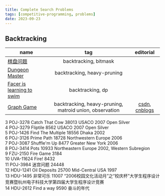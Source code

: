 ```yaml
---
title: Complete Search Problems
tags: [competitive-programming, problems]
date: 2023-09-23
---
```


## Backtracking

| name | tag | editorial |
| ---  | :---: | :---: |
| [棋盘问题](http://poj.org/problem?id=1321) | backtracking, bitmask | |
| [Dungeon Master](http://poj.org/problem?id=2251) | backtracking, heavy-pruning | |
| [Facer is learning to swim](http://poj.org/problem?id=3827) | backtracking, dp | | 
| [Graph Game](http://poj.org/problem?id=3834) | backtracking, heavy-pruning, matroid union, observation | [csdn](https://blog.csdn.net/cqbzlydd/article/details/133021365), [cnblogs](https://www.cnblogs.com/tzcwk/p/13408622.html) | 

					
3	POJ-3278	Catch That Cow	38013	USACO 2007 Open Silver						
4	POJ-3279	Fliptile	8562	USACO 2007 Open Silver						
5	POJ-1426	Find The Multiple	18556	Dhaka 2002						
6	POJ-3126	Prime Path	18728	Northwestern Europe 2006						
7	POJ-3087	Shuffle'm Up	8477	Greater New York 2006						
8	POJ-3414	Pots	10933	Northeastern Europe 2002, Western Subregion						
9	FZU-2150	Fire Game	3184							
10	UVA-11624	Fire!	8432							
11	POJ-3984	迷宫问题	24448							
12	HDU-1241	Oil Deposits	25700	Mid-Central USA 1997						
13	HDU-1495	非常可乐	11007	“2006校园文化活动月”之“校庆杯”大学生程序设计竞赛暨杭州电子科技大学第四届大学生程序设计竞赛						
14	HDU-2612	Find a way	9590	奋斗的年代		